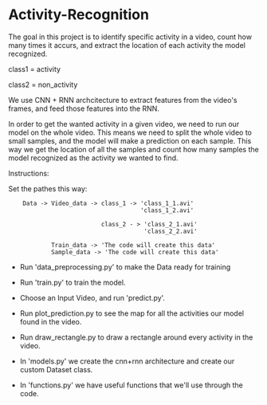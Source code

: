 # Activity-Recognition
The goal in this project is to identify specific activity in a video, count how many times it accurs, and extract the location of each activity the model recognized.

class1 = activity

class2 = non_activity

We use CNN + RNN archcitecture to extract features from the video's frames, and feed those features into the RNN.

In order to get the wanted activity in a given video, we need to run our model on the whole video. This means we need to split the whole video to small samples, and the model will make a prediction on each sample. This way we get the location of all the samples and count how many samples the model recognized as the activity we wanted to find. 


Instructions:

Set the pathes this way:

        Data -> Video_data -> class_1 -> 'class_1_1.avi'
                                         'class_1_2.avi'
        
                              class_2 - > 'class_2_1.avi'
                                          'class_2_2.avi'
        
                Train_data -> 'The code will create this data'                       
                Sample_data -> 'The code will create this data'                       
                      
                                 

- Run 'data_preprocessing.py' to make the Data ready for training
- Run 'train.py' to train the model.
- Choose an Input Video, and run 'predict.py'.
- Run plot_prediction.py to see the map for all the activities our model found in the video.
- Run draw_rectangle.py to draw a rectangle around every activity in the video.
                                
                                
- In 'models.py' we create the cnn+rnn architecture and create our custom Dataset class.
- In 'functions.py' we have useful functions that we'll use through the code.
